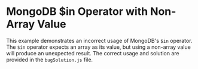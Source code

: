 # MongoDB $in Operator with Non-Array Value
This example demonstrates an incorrect usage of MongoDB's `$in` operator. The `$in` operator expects an array as its value, but using a non-array value will produce an unexpected result. The correct usage and solution are provided in the `bugSolution.js` file.